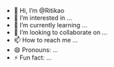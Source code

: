 - 👋 Hi, I’m @Ritikao
- 👀 I’m interested in ...
- 🌱 I’m currently learning ...
- 💞️ I’m looking to collaborate on ...
- 📫 How to reach me ...
- 😄 Pronouns: ...
- ⚡ Fun fact: ...

<!---
Ritikao/Ritikao is a ✨ special ✨ repository because its `README.md` (this file) appears on your GitHub profile.
You can click the Preview link to take a look at your changes.
--->
